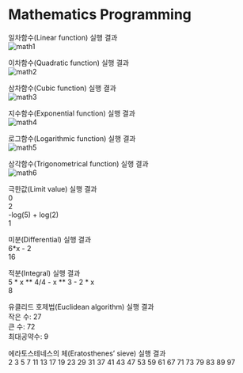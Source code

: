 # Mathematics Programming

일차함수(Linear function) 실행 결과<br>
![math1](https://user-images.githubusercontent.com/69303473/94761200-64489200-03df-11eb-93fa-7a5d89cd5903.PNG)<br>

이차함수(Quadratic function) 실행 결과<br>
![math2](https://user-images.githubusercontent.com/69303473/94761206-6874af80-03df-11eb-8343-1a6478574cc1.PNG)<br>

삼차함수(Cubic function) 실행 결과<br>
![math3](https://user-images.githubusercontent.com/69303473/94761210-6ad70980-03df-11eb-9018-14e95218135e.PNG)<br>

지수함수(Exponential function) 실행 결과<br>
![math4](https://user-images.githubusercontent.com/69303473/94761217-6dd1fa00-03df-11eb-8c04-911f43a3165e.PNG)<br>

로그함수(Logarithmic function) 실행 결과<br>
![math5](https://user-images.githubusercontent.com/69303473/94761218-70ccea80-03df-11eb-975d-648b6e5a56dd.PNG)<br>

삼각함수(Trigonometrical function) 실행 결과<br>
![math6](https://user-images.githubusercontent.com/69303473/94761224-732f4480-03df-11eb-8479-2cd33676f594.PNG)<br>

극한값(Limit value) 실행 결과<br>
0<br>
2<br>
-log(5) + log(2)<br>
1<br>

미분(Differential) 실행 결과<br>
6*x - 2<br>
16<br>

적분(Integral) 실행 결과<br>
5 * x ** 4/4 - x ** 3 - 2 * x<br>
8<br>

유클리드 호제법(Euclidean algorithm) 실행 결과<br>
작은 수: 27<br>
큰 수: 72<br>
최대공약수: 9<br>

에라토스테네스의 체(Eratosthenes’ sieve) 실행 결과<br>
2 3 5 7 11 13 17 19 23 29 31 37 41 43 47 53 59 61 67 71 73 79 83 89 97<br>
